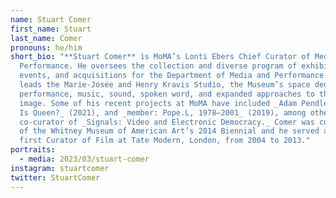 ```yaml
---
name: Stuart Comer
first_name: Stuart
last_name: Comer
pronouns: he/him
short_bio: "**Stuart Comer** is MoMA’s Lonti Ebers Chief Curator of Media and
  Performance. He oversees the collection and diverse program of exhibitions,
  events, and acquisitions for the Department of Media and Performance. He also
  leads the Marie-Josée and Henry Kravis Studio, the Museum’s space dedicated to
  performance, music, sound, spoken word, and expanded approaches to the moving
  image. Some of his recent projects at MoMA have included _Adam Pendleton: Who
  Is Queen?_ (2021), and _member: Pope.L, 1978–2001_ (2019), among others. He is
  co-curator of _Signals: Video and Electronic Democracy._ Comer was co-curator
  of the Whitney Museum of American Art’s 2014 Biennial and he served as the
  first Curator of Film at Tate Modern, London, from 2004 to 2013."
portraits:
  - media: 2023/03/stuart-comer
instagram: stuartcomer
twitter: StuartComer
---
```

